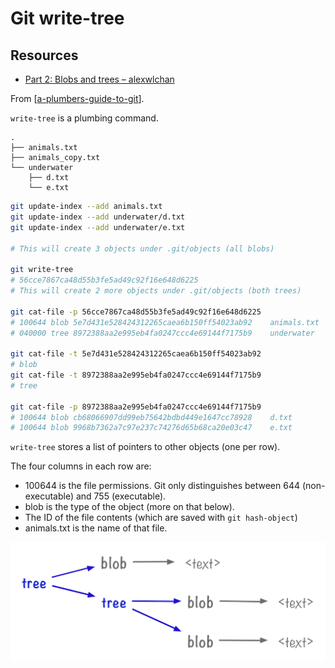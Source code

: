 Git write-tree
===

Resources
---

- [Part 2: Blobs and trees – alexwlchan][1]

<!-- Links -->
[1]: https://alexwlchan.net/a-plumbers-guide-to-git/2-blobs-and-trees/

<!-- Links end -->


From [[a-plumbers-guide-to-git]].

`write-tree` is a plumbing command.

```
.
├── animals.txt
├── animals_copy.txt
└── underwater
    ├── d.txt
    └── e.txt
```

```bash
git update-index --add animals.txt
git update-index --add underwater/d.txt
git update-index --add underwater/e.txt

# This will create 3 objects under .git/objects (all blobs)

git write-tree
# 56cce7867ca48d55b3fe5ad49c92f16e648d6225
# This will create 2 more objects under .git/objects (both trees)

git cat-file -p 56cce7867ca48d55b3fe5ad49c92f16e648d6225
# 100644 blob 5e7d431e528424312265caea6b150ff54023ab92    animals.txt
# 040000 tree 8972388aa2e995eb4fa0247ccc4e69144f7175b9    underwater

git cat-file -t 5e7d431e528424312265caea6b150ff54023ab92
# blob
git cat-file -t 8972388aa2e995eb4fa0247ccc4e69144f7175b9
# tree

git cat-file -p 8972388aa2e995eb4fa0247ccc4e69144f7175b9
# 100644 blob cb68066907dd99eb75642bdbd449e1647cc78928    d.txt
# 100644 blob 9968b7362a7c97e237c74276d65b68ca20e03c47    e.txt

```

`write-tree` stores a list of pointers to other objects (one per row).

The four columns in each row are:
 - 100644 is the file permissions. Git only distinguishes between 644
     (non-executable) and 755 (executable).
 - blob is the type of the object (more on that below).
 - The ID of the file contents (which are saved with `git hash-object`)
 - animals.txt is the name of that file.

![blobs-and-trees](assets/blobs-and-trees.png)

[//begin]: # "Autogenerated link references for markdown compatibility"
[a-plumbers-guide-to-git]: ../a-plumbers-guide-to-git/a-plumbers-guide-to-git.md "A Plumbers Guide to Git"
[//end]: # "Autogenerated link references"

